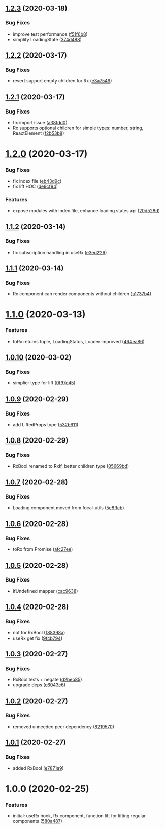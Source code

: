 ## [1.2.3](https://github.com/roborox/rxjs-react/compare/v1.2.2...v1.2.3) (2020-03-18)


### Bug Fixes

* improve test performance ([f51f6b8](https://github.com/roborox/rxjs-react/commit/f51f6b818681e9510fbc0663f58f5df63c3bd243))
* simplify LoadingState ([374d488](https://github.com/roborox/rxjs-react/commit/374d4885ff60b94efe0e7c59d4c60fc8ed43837b))

## [1.2.2](https://github.com/roborox/rxjs-react/compare/v1.2.1...v1.2.2) (2020-03-17)


### Bug Fixes

* revert support empty children for Rx ([e3a7549](https://github.com/roborox/rxjs-react/commit/e3a7549cb60988e7c3c23daf7b8898d1e506ea74))

## [1.2.1](https://github.com/roborox/rxjs-react/compare/v1.2.0...v1.2.1) (2020-03-17)


### Bug Fixes

* fix import issue ([a38fdd0](https://github.com/roborox/rxjs-react/commit/a38fdd099da393f0b351b7839f115c203c01dc9a))
* Rx supports optional children for simple types: number, string, ReactElement ([f2b53b8](https://github.com/roborox/rxjs-react/commit/f2b53b8ada4d761bfbf6ebeb8df532f577e68917))

# [1.2.0](https://github.com/roborox/rxjs-react/compare/v1.1.2...v1.2.0) (2020-03-17)


### Bug Fixes

* fix index file ([eb43d9c](https://github.com/roborox/rxjs-react/commit/eb43d9cf846e56ca18562406731e27229de12f4d))
* fix lift HOC ([de9cf94](https://github.com/roborox/rxjs-react/commit/de9cf945d879a804035da4ff2080ed75e99c8095))


### Features

* expose modules with index file, enhance loading states api ([20d528d](https://github.com/roborox/rxjs-react/commit/20d528da10013f8d1a48969580cbb878fcf4104c))

## [1.1.2](https://github.com/roborox/rxjs-react/compare/v1.1.1...v1.1.2) (2020-03-14)


### Bug Fixes

* fix subscription handling in useRx ([e3ed226](https://github.com/roborox/rxjs-react/commit/e3ed22639134cc2677310218f6e197a68104e217))

## [1.1.1](https://github.com/roborox/rxjs-react/compare/v1.1.0...v1.1.1) (2020-03-14)


### Bug Fixes

* Rx component can render components without children ([a1737b4](https://github.com/roborox/rxjs-react/commit/a1737b49612f4ef1e5b6b88b7932a0165c27e68e))

# [1.1.0](https://github.com/roborox/rxjs-react/compare/v1.0.10...v1.1.0) (2020-03-13)


### Features

* toRx returns tuple, LoadingStatus, Loader improved ([464ea86](https://github.com/roborox/rxjs-react/commit/464ea860a0a7573a83803d15de39e46abc09f5df))

## [1.0.10](https://github.com/roborox/rxjs-react/compare/v1.0.9...v1.0.10) (2020-03-02)


### Bug Fixes

* simplier type for lift ([0f97e45](https://github.com/roborox/rxjs-react/commit/0f97e45606d707e1228d38839f26b4c5c162abdc))

## [1.0.9](https://github.com/roborox/rxjs-react/compare/v1.0.8...v1.0.9) (2020-02-29)


### Bug Fixes

* add LiftedProps type ([532b611](https://github.com/roborox/rxjs-react/commit/532b611b51a15f8d9d470b86536c4a01369bd5d1))

## [1.0.8](https://github.com/roborox/rxjs-react/compare/v1.0.7...v1.0.8) (2020-02-29)


### Bug Fixes

* RxBool renamed to RxIf, better children type ([85669bd](https://github.com/roborox/rxjs-react/commit/85669bdc374156d0b8e89569620ad379a0b1c6d4))

## [1.0.7](https://github.com/roborox/rxjs-react/compare/v1.0.6...v1.0.7) (2020-02-28)


### Bug Fixes

* Loading component moved from focal-utils ([5e8ffcb](https://github.com/roborox/rxjs-react/commit/5e8ffcbde036eaef3e3d29e3edeecb95eb70f42c))

## [1.0.6](https://github.com/roborox/rxjs-react/compare/v1.0.5...v1.0.6) (2020-02-28)


### Bug Fixes

* toRx from Promise ([afc27ee](https://github.com/roborox/rxjs-react/commit/afc27eebb40cdcb62018313b4dbcff6ada73cc35))

## [1.0.5](https://github.com/roborox/rxjs-react/compare/v1.0.4...v1.0.5) (2020-02-28)


### Bug Fixes

* ifUndefined mapper ([cac9638](https://github.com/roborox/rxjs-react/commit/cac9638b1c2a6a78149621326e598c96a8023196))

## [1.0.4](https://github.com/roborox/rxjs-react/compare/v1.0.3...v1.0.4) (2020-02-28)


### Bug Fixes

* not for RxBool ([188398a](https://github.com/roborox/rxjs-react/commit/188398aeaf0696cea8299f9686e01da601a4c73a))
* useRx get fix ([9f4b794](https://github.com/roborox/rxjs-react/commit/9f4b794b87efb547df4fd7a9c95a2a079ed3c43e))

## [1.0.3](https://github.com/roborox/rxjs-react/compare/v1.0.2...v1.0.3) (2020-02-27)


### Bug Fixes

* RxBool tests + negate ([d2beb85](https://github.com/roborox/rxjs-react/commit/d2beb85b538fe37d9e20af9b00b77be205799281))
* upgrade deps ([c6043c6](https://github.com/roborox/rxjs-react/commit/c6043c68002875dc91c89822527fae1f5db18570))

## [1.0.2](https://github.com/roborox/rxjs-react/compare/v1.0.1...v1.0.2) (2020-02-27)


### Bug Fixes

* removed unneeded peer dependency ([8219570](https://github.com/roborox/rxjs-react/commit/8219570fbfc03c9d95f4b39a5b5d0894af15dbe1))

## [1.0.1](https://github.com/roborox/rxjs-react/compare/v1.0.0...v1.0.1) (2020-02-27)


### Bug Fixes

* added RxBool ([e7871a9](https://github.com/roborox/rxjs-react/commit/e7871a908323ec81957715b3c06c7e2ce8b580a1))

# 1.0.0 (2020-02-25)


### Features

* initial: useRx hook, Rx component, function lift for lifting regular components ([580a487](https://github.com/roborox/rxjs-react/commit/580a487947a5fbe87463d07666668a77211ab57d))
